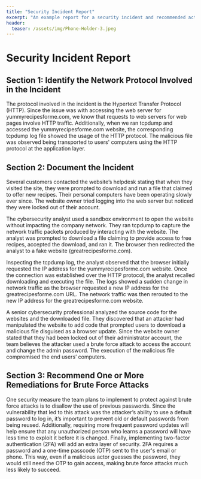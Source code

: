 ```yaml
---
title: "Security Incident Report"
excerpt: "An example report for a security incident and recommended actions."
header:
  teaser: /assets/img/Phone-Holder-3.jpeg
---
```


# Security Incident Report

## Section 1: Identify the Network Protocol Involved in the Incident

The protocol involved in the incident is the Hypertext Transfer Protocol (HTTP). Since the issue was with accessing the web server for yummyrecipesforme.com, we know that requests to web servers for web pages involve HTTP traffic. Additionally, when we ran tcpdump and accessed the yummyrecipesforme.com website, the corresponding tcpdump log file showed the usage of the HTTP protocol. The malicious file was observed being transported to users' computers using the HTTP protocol at the application layer.

## Section 2: Document the Incident

Several customers contacted the website’s helpdesk stating that when they visited the site, they were prompted to download and run a file that claimed to offer new recipes. Their personal computers have been operating slowly ever since. The website owner tried logging into the web server but noticed they were locked out of their account.

The cybersecurity analyst used a sandbox environment to open the website without impacting the company network. They ran tcpdump to capture the network traffic packets produced by interacting with the website. The analyst was prompted to download a file claiming to provide access to free recipes, accepted the download, and ran it. The browser then redirected the analyst to a fake website (greatrecipesforme.com).

Inspecting the tcpdump log, the analyst observed that the browser initially requested the IP address for the yummyrecipesforme.com website. Once the connection was established over the HTTP protocol, the analyst recalled downloading and executing the file. The logs showed a sudden change in network traffic as the browser requested a new IP address for the greatrecipesforme.com URL. The network traffic was then rerouted to the new IP address for the greatrecipesforme.com website.

A senior cybersecurity professional analyzed the source code for the websites and the downloaded file. They discovered that an attacker had manipulated the website to add code that prompted users to download a malicious file disguised as a browser update. Since the website owner stated that they had been locked out of their administrator account, the team believes the attacker used a brute force attack to access the account and change the admin password. The execution of the malicious file compromised the end users’ computers.

## Section 3: Recommend One or More Remediations for Brute Force Attacks

One security measure the team plans to implement to protect against brute force attacks is to disallow the use of previous passwords. Since the vulnerability that led to this attack was the attacker’s ability to use a default password to log in, it’s important to prevent old or default passwords from being reused. Additionally, requiring more frequent password updates will help ensure that any unauthorized person who learns a password will have less time to exploit it before it is changed. Finally, implementing two-factor authentication (2FA) will add an extra layer of security. 2FA requires a password and a one-time passcode (OTP) sent to the user's email or phone. This way, even if a malicious actor guesses the password, they would still need the OTP to gain access, making brute force attacks much less likely to succeed.
